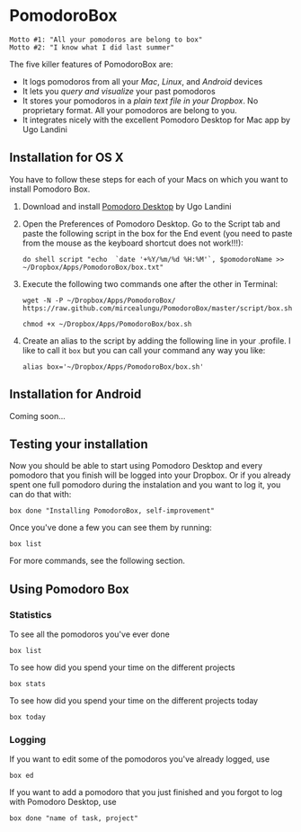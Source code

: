 PomodoroBox
===========

    Motto #1: "All your pomodoros are belong to box"
    Motto #2: "I know what I did last summer"

The five killer features of PomodoroBox are:
- It logs pomodoros from all your *Mac*, *Linux*, and *Android* devices
- It lets you *query and visualize* your past pomodoros
- It stores your pomodoros in a *plain text file in your Dropbox*. No proprietary format. All your pomodoros are belong to you.
- It integrates nicely with the excellent Pomodoro Desktop for Mac app by Ugo Landini

## Installation for OS X

You have to follow these steps for each of your Macs on which you want to install Pomodoro Box.

1. Download and install [Pomodoro Desktop](http://mac.majorgeeks.com/files/details/pomodoro_desktop.html) by Ugo Landini

2. Open the Preferences of Pomodoro Desktop. Go to the Script tab and paste the following script in the box for the End event (you need to paste from the mouse as the keyboard shortcut does not work!!!):

    ```
    do shell script "echo  `date '+%Y/%m/%d %H:%M'`, $pomodoroName >> ~/Dropbox/Apps/PomodoroBox/box.txt" 
    ```

3. Execute the following two commands one after the other in Terminal:

    ```
    wget -N -P ~/Dropbox/Apps/PomodoroBox/ https://raw.github.com/mircealungu/PomodoroBox/master/script/box.sh
    ```
    
    ```
    chmod +x ~/Dropbox/Apps/PomodoroBox/box.sh
    ```

4. Create an alias to the script by adding the following line in your .profile. I like to call it `box` but you can call your command any way you like:

    ```
    alias box='~/Dropbox/Apps/PomodoroBox/box.sh'
    ```

## Installation for Android
Coming soon...

## Testing your installation

Now you should be able to start using Pomodoro Desktop and every pomodoro that you finish will be logged into your Dropbox. 
Or if you already spent one full pomodoro during the instalation and you want to log it, you can do that with:

    box done "Installing PomodoroBox, self-improvement"

Once you've done a few you can see them by running:

    box list
    
For more commands, see the following section.


## Using Pomodoro Box

### Statistics
To see all the pomodoros you've ever done
   
    box list

To see how did you spend your time on the different projects
   
    box stats
   
To see how did you spend your time on the different projects today
   
    box today
    
### Logging
If you want to edit some of the pomodoros you've already logged, use
   
    box ed
    
If you want to add a pomodoro that you just finished and you forgot to log with Pomodoro Desktop, use
    
    box done "name of task, project"

    

